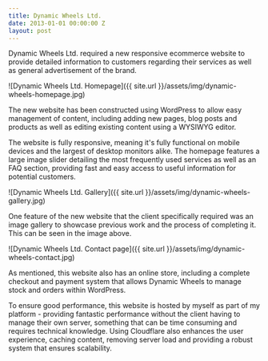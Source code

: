 ```yaml
---
title: Dynamic Wheels Ltd.
date: 2013-01-01 00:00:00 Z
layout: post
---
```


Dynamic Wheels Ltd. required a new responsive ecommerce website to provide detailed information to customers regarding their services as well as general advertisement of the brand.

![Dynamic Wheels Ltd. Homepage]({{ site.url }}/assets/img/dynamic-wheels-homepage.jpg)

The new website has been constructed using WordPress to allow easy management of content, including adding new pages, blog posts and products as well as editing existing content using a WYSIWYG editor.

The website is fully responsive, meaning it's fully functional on mobile devices and the largest of desktop monitors alike. The homepage features a large image slider detailing the most frequently used services as well as an FAQ section, providing fast and easy access to useful information for potential customers.

![Dynamic Wheels Ltd. Gallery]({{ site.url }}/assets/img/dynamic-wheels-gallery.jpg)

One feature of the new website that the client specifically required was an image gallery to showcase previous work and the process of completing it. This can be seen in the image above.

![Dynamic Wheels Ltd. Contact page]({{ site.url }}/assets/img/dynamic-wheels-contact.jpg)

As mentioned, this website also has an online store, including a complete checkout and payment system that allows Dynamic Wheels to manage stock and orders within WordPress.

To ensure good performance, this website is hosted by myself as part of my platform - providing fantastic performance without the client having to manage their own server, something that can be time consuming and requires technical knowledge. Using Cloudflare also enhances the user experience, caching content, removing server load and providing a robust system that ensures scalability.
